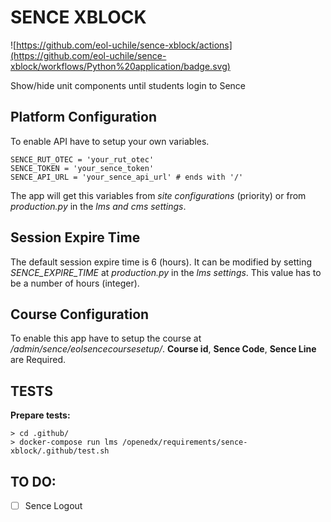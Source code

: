 # SENCE XBLOCK

![https://github.com/eol-uchile/sence-xblock/actions](https://github.com/eol-uchile/sence-xblock/workflows/Python%20application/badge.svg)

Show/hide unit components until students login to Sence

## **Platform** Configuration

To enable API have to setup your own variables.

    SENCE_RUT_OTEC = 'your_rut_otec'
    SENCE_TOKEN = 'your_sence_token'
    SENCE_API_URL = 'your_sence_api_url' # ends with '/'

The app will get this variables from *site configurations* (priority) or from *production.py* in the *lms and cms settings*.

## Session Expire Time

The default session expire time is 6 (hours). It can be modified by setting *SENCE_EXPIRE_TIME* at *production.py* in the *lms settings*. This value has to be a number of hours (integer).

## **Course** Configuration

To enable this app have to setup the course at */admin/sence/eolsencecoursesetup/*. **Course id**, **Sence Code**, **Sence Line** are Required.

## TESTS
**Prepare tests:**

    > cd .github/
    > docker-compose run lms /openedx/requirements/sence-xblock/.github/test.sh

## TO DO:
- [ ] Sence Logout
